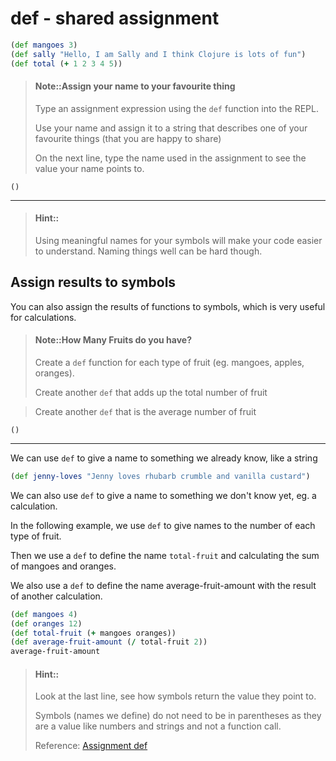 # def - shared assignment


```clojure
(def mangoes 3)
(def sally "Hello, I am Sally and I think Clojure is lots of fun")
(def total (+ 1 2 3 4 5))
```

> #### Note::Assign your name to your favourite thing
> Type an assignment expression using the `def` function into the REPL.
>
> Use your name and assign it to a string that describes one of your favourite things (that you are happy to share)
>
> On the next line, type the name used in the assignment to see the value your name points to.
```eval-clojure
()
```

<hr />

> #### Hint::
> Using meaningful names for your symbols will make your code easier to understand.  Naming things well can be hard though.


## Assign results to symbols

You can also assign the results of functions to symbols, which is very useful for calculations.

> #### Note::How Many Fruits do you have?
> Create a `def` function for each type of fruit (eg. mangoes, apples, oranges).
>
> Create another `def` that adds up the total number of fruit

> Create another `def` that is the average number of fruit
```eval-clojure
()
```

<hr />

 <!--sec data-title="Reveal answer..." data-id="answer001" data-collapse=true ces-->

We can use `def` to give a name to something we already know, like a string

```clojure
(def jenny-loves "Jenny loves rhubarb crumble and vanilla custard")
```

We can also use `def` to give a name to something we don't know yet, eg. a calculation.

In the following example, we use `def` to give names to the number of each type of fruit.

Then we use a `def` to define the name `total-fruit` and calculating the sum of mangoes and oranges.

We also use a `def` to define the name average-fruit-amount with the result of another calculation.

```clojure
(def mangoes 4)
(def oranges 12)
(def total-fruit (+ mangoes oranges))
(def average-fruit-amount (/ total-fruit 2))
average-fruit-amount
```

<!--endsec-->


> #### Hint::
> Look at the last line, see how symbols return the value they point to.
>
> Symbols (names we define) do not need to be in parentheses as they are a value like numbers and strings and not a function call.
>
> Reference: [Assignment def](http://clojurebridge.github.io/community-docs/docs/clojure/def/)

